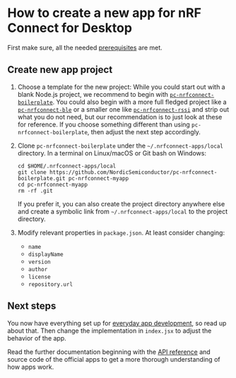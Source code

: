 ---
---

# How to create a new app for nRF Connect for Desktop

First make sure, all the needed [prerequisites](getting_started#prerequisites)
are met.

## Create new app project

1.  Choose a template for the new project: While you could start out with a
    blank Node.js project, we recommend to begin with
    [`pc-nrfconnect-boilerplate`](https://github.com/NordicSemiconductor/pc-nrfconnect-boilerplate).
    You could also begin with a more full fledged project like a
    [`pc-nrfconnect-ble`](https://github.com/NordicSemiconductor/pc-nrfconnect-ble)
    or a smaller one like
    [`pc-nrfconnect-rssi`](https://github.com/NordicSemiconductor/pc-nrfconnect-rssi)
    and strip out what you do not need, but our recommendation is to just look
    at these for reference. If you choose something different than using
    `pc-nrfconnect-boilerplate`, then adjust the next step accordingly.

1.  Clone `pc-nrfconnect-boilerplate` under the `~/.nrfconnect-apps/local`
    directory. In a terminal on Linux/macOS or Git bash on Windows:

        cd $HOME/.nrfconnect-apps/local
        git clone https://github.com/NordicSemiconductor/pc-nrfconnect-boilerplate.git pc-nrfconnect-myapp
        cd pc-nrfconnect-myapp
        rm -rf .git

    If you prefer it, you can also create the project directory anywhere else
    and create a symbolic link from `~/.nrfconnect-apps/local` to the project
    directory.

1.  Modify relevant properties in `package.json`. At least consider changing:

    - `name`
    - `displayName`
    - `version`
    - `author`
    - `license`
    - `repository.url`

## Next steps

You now have everything set up for
[everyday app development](./app_development), so read up about that. Then
change the implementation in `index.jsx` to adjust the behavior of the app.

Read the further documentation beginning with the
[API reference](./api_reference) and source code of the official apps to get a
more thorough understanding of how apps work.
